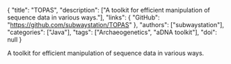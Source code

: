{
  "title": "TOPAS",
  "description": ["A toolkit for efficient manipulation of sequence data in various ways."],
  "links": {
    "GitHub": "https://github.com/subwaystation/TOPAS"
  },
  "authors": ["subwaystation"],
  "categories": ["Java"],
  "tags": ["Archaeogenetics", "aDNA toolkit"],
  "doi": null
}

<!-- Generated by csv2md.R – do not edit by hand -->

A toolkit for efficient manipulation of sequence data in various ways.
